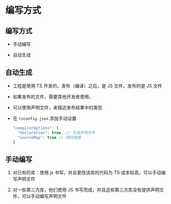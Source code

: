 # 编写方式

## 编写方式

*   手动编写

*   自动生成

## 自动生成

*   工程是使用 TS 开发的，发布（编译）之后，是 JS 文件。发布的是 JS 文件

*   如果发布的文件，需要其他开发者使用。

*   可以使用声明文件，来描述发布结果中的类型

*   在 `tsconfig.json` 添加手动设置

    ```javascript
    "compilerOptions": {
      "declaration": true, // 生成声明文件
      "sourceMap": true // 源码地图
    }
    ```

## 手动编写

1.  对已有的库：使用 js 书写，并且更改该库的代码为 TS 成本较高，可以手动编写声明文件

2.  对一些第三方库，他们使用 JS 书写而成，并且这些第三方库没有提供声明文件，可以手动编写声明文件
